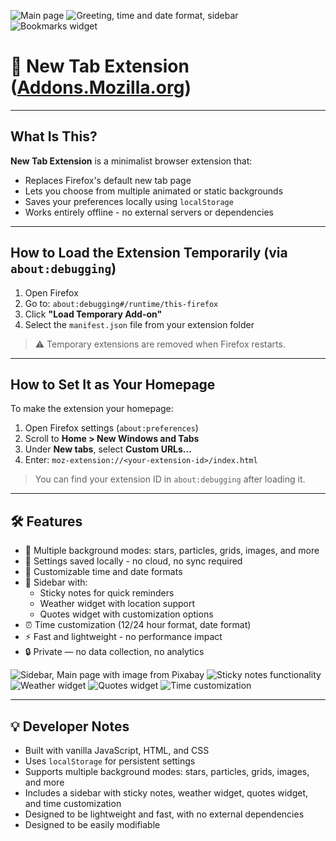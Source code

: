 ![Main page](Screenshots/Main_page.png "Main page")
![Greeting, time and date format, sidebar](Screenshots/Greeting%2C_time_and_date_format%2C_sidebar.png "Greeting, time and date format, sidebar")
![Bookmarks widget](Screenshots/Bookmarks_widget.png "Bookmarks widget")

# 🌌 New Tab Extension ([Addons.Mozilla.org](https://addons.mozilla.org/en-US/firefox/addon/new_tab_extension/))

---

## What Is This?

**New Tab Extension** is a minimalist browser extension that:

- Replaces Firefox's default new tab page
- Lets you choose from multiple animated or static backgrounds
- Saves your preferences locally using `localStorage`
- Works entirely offline - no external servers or dependencies

---

## How to Load the Extension Temporarily (via `about:debugging`)

1. Open Firefox
2. Go to: `about:debugging#/runtime/this-firefox`
3. Click **"Load Temporary Add-on"**
4. Select the `manifest.json` file from your extension folder

> ⚠️ Temporary extensions are removed when Firefox restarts.

---

## How to Set It as Your Homepage

To make the extension your homepage:

1. Open Firefox settings (`about:preferences`)
2. Scroll to **Home > New Windows and Tabs**
3. Under **New tabs**, select **Custom URLs...**
4. Enter: `moz-extension://<your-extension-id>/index.html`

> You can find your extension ID in `about:debugging` after loading it.

---

## 🛠 Features

- 🎨 Multiple background modes: stars, particles, grids, images, and more
- 💾 Settings saved locally - no cloud, no sync required
- 📅 Customizable time and date formats
- 📝 Sidebar with:
  - Sticky notes for quick reminders
  - Weather widget with location support
  - Quotes widget with customization options
- ⏰ Time customization (12/24 hour format, date format)
- ⚡ Fast and lightweight - no performance impact
- 🔒 Private — no data collection, no analytics


![Sidebar, Main page with image from Pixabay](Screenshots/Sidebar,_Main_page_with_image_from_Pixabay.png "Sidebar, Main page with image from Pixabay")
![Sticky notes functionality](Screenshots/Sticky_notes_functionality.png "Sticky notes functionality")
![Weather widget](Screenshots/Weather_widget.png "Weather widget")
![Quotes widget](Screenshots/Quote_with_customization.png "Quotes widget with customization")
![Time customization](Screenshots/Time_customization.png "Time customization")

---

## 💡 Developer Notes

- Built with vanilla JavaScript, HTML, and CSS
- Uses `localStorage` for persistent settings
- Supports multiple background modes: stars, particles, grids, images, and more
- Includes a sidebar with sticky notes, weather widget, quotes widget, and time customization
- Designed to be lightweight and fast, with no external dependencies
- Designed to be easily modifiable
